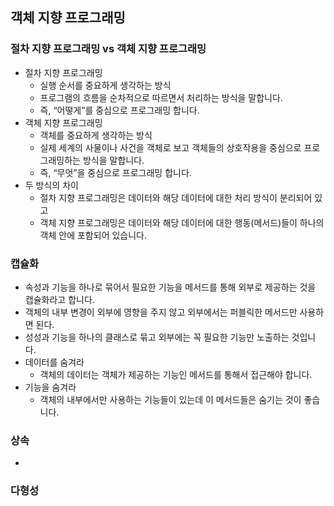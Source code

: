 ## 객체 지향 프로그래밍

### 절차 지향 프로그래밍 vs 객체 지향 프로그래밍
- 절차 지향 프로그래밍
    - 실행 순서를 중요하게 생각하는 방식
    - 프로그램의 흐름을 순차적으로 따르면서 처리하는 방식을 말합니다.
    - 즉, “어떻게”를 중심으로 프로그래밍 합니다.
- 객체 지향 프로그래밍
    - 객체를 중요하게 생각하는 방식
    - 실제 세계의 사물이나 사건을 객체로 보고 객체들의 상호작용을 중심으로 프로그래밍하는 방식을 말합니다.
    - 즉, “무엇”을 중심으로 프로그래밍 합니다.
- 두 방식의 차이
    - 절차 지향 프로그래밍은 데이터와 해당 데이터에 대한 처리 방식이 분리되어 있고
    - 객체 지향 프로그래밍은 데이터와 해당 데이터에 대한 행동(메서드)들이 하나의 객체 안에 포함되어 있습니다.

### 캡슐화
- 속성과 기능을 하나로 묶어서 필요한 기능을 메서드를 통해 외부로 제공하는 것을 캡슐화라고 합니다.
- 객체의 내부 변경이 외부에 영향을 주지 않고 외부에서는 퍼블릭한 메서드만 사용하면 된다.
- 성성과 기능을 하나의 클래스로 묶고 외부에는 꼭 필요한 기능만 노출하는 것입니다.
- 데이터를 숨겨라
    - 객체의 데이터는 객체가 제공하는 기능인 메서드를 통해서 접근해야 합니다.
- 기능을 숨겨라
    - 객체의 내부에서만 사용하는 기능들이 있는데 이 메서드들은 숨기는 것이 좋습니다.

### 상속

- 

### 다형성

